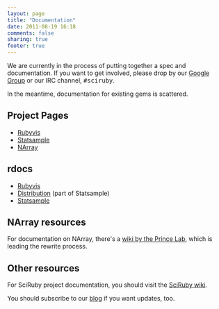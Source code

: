 ```yaml
---
layout: page
title: "Documentation"
date: 2011-08-19 16:18
comments: false
sharing: true
footer: true
---
```


We are currently in the process of putting together a spec and documentation. If you want to get involved, please drop by our [Google Group](http://groups.google.com/group/sciruby-dev) or our IRC channel, <tt>#sciruby</tt>.

In the meantime, documentation for existing gems is scattered.

Project Pages
-------------
* [Rubyvis](http://rubyvis.rubyforge.org)
* [Statsample](http://ruby-statsample.rubyforge.org/)
* [NArray](http://narray.rubyforge.org/)

rdocs
-----
* [Rubyvis](http://rubydoc.info/gems/rubyvis/)
* [Distribution](http://rubydoc.info/gems/distribution/) (part of Statsample)
* [Statsample](http://rubydoc.info/gems/statsample/)

NArray resources
----------------
For documentation on NArray, there's a [wiki by the Prince Lab](https://github.com/princelab/narray/wiki), which is leading the rewrite process.

Other resources
---------------
For SciRuby project documentation, you should visit the [SciRuby wiki](https://github.com/sciruby/sciruby/wiki).

You should subscribe to our [blog](http://www.sciruby.com/blog) if you want updates, too.

